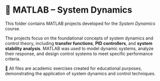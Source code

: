# 🔄 MATLAB – System Dynamics

This folder contains MATLAB projects developed for the *System Dynamics* course.

The projects focus on the foundational concepts of system dynamics and control theory, including **transfer functions**, **PID controllers**, and **system stability analysis**. MATLAB was used to model dynamic systems, analyze their response, and design control systems to meet specific performance criteria.

📂 All files are academic exercises created for educational purposes, demonstrating the application of system dynamics and control techniques.
